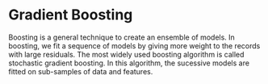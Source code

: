 # Gradient Boosting


Boosting is a general technique to create an ensemble of models. In boosting, we fit a sequence of models by giving more weight to the records with large residuals.
The most widely used boosting algorithm is called stochastic gradient boosting. In this algorithm, the sucessive models are fitted on sub-samples of data and features.



